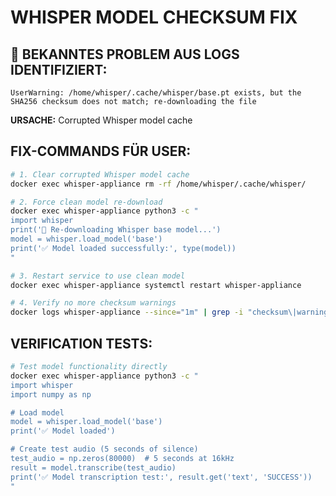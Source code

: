 # WHISPER MODEL CHECKSUM FIX

## 🔧 **BEKANNTES PROBLEM AUS LOGS IDENTIFIZIERT:**

```
UserWarning: /home/whisper/.cache/whisper/base.pt exists, but the SHA256 checksum does not match; re-downloading the file
```

**URSACHE:** Corrupted Whisper model cache

## **FIX-COMMANDS FÜR USER:**

```bash
# 1. Clear corrupted Whisper model cache
docker exec whisper-appliance rm -rf /home/whisper/.cache/whisper/

# 2. Force clean model re-download
docker exec whisper-appliance python3 -c "
import whisper
print('🔄 Re-downloading Whisper base model...')
model = whisper.load_model('base')
print('✅ Model loaded successfully:', type(model))
"

# 3. Restart service to use clean model
docker exec whisper-appliance systemctl restart whisper-appliance

# 4. Verify no more checksum warnings
docker logs whisper-appliance --since="1m" | grep -i "checksum\|warning"
```

## **VERIFICATION TESTS:**

```bash
# Test model functionality directly
docker exec whisper-appliance python3 -c "
import whisper
import numpy as np

# Load model
model = whisper.load_model('base')
print('✅ Model loaded')

# Create test audio (5 seconds of silence)
test_audio = np.zeros(80000)  # 5 seconds at 16kHz
result = model.transcribe(test_audio)
print('✅ Model transcription test:', result.get('text', 'SUCCESS'))
"
```
